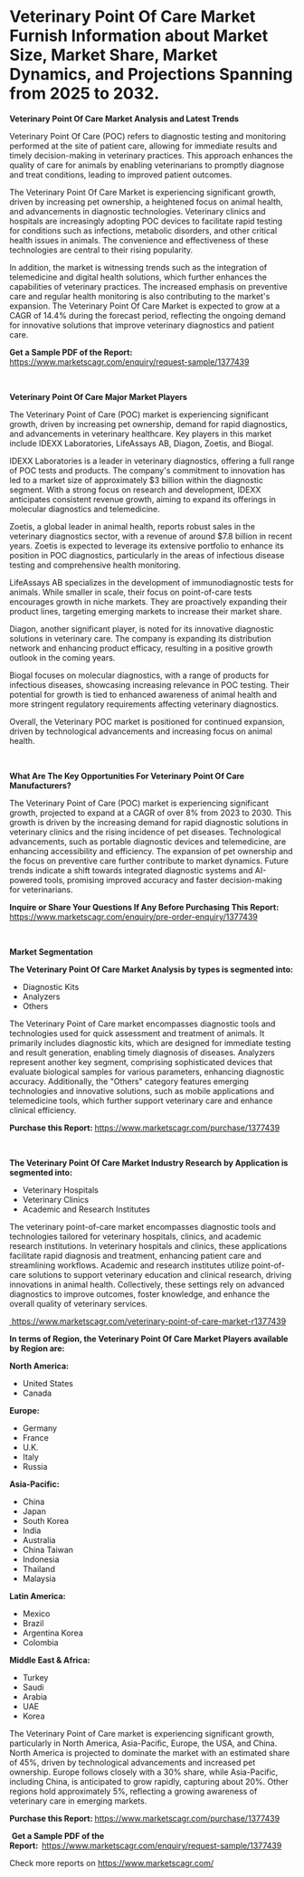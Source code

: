<p><h1>Veterinary Point Of Care Market Furnish Information about Market Size, Market Share, Market Dynamics, and Projections Spanning from 2025 to 2032.</h1></p><p><strong>Veterinary Point Of Care Market Analysis and Latest Trends</strong></p>
<p><p>Veterinary Point Of Care (POC) refers to diagnostic testing and monitoring performed at the site of patient care, allowing for immediate results and timely decision-making in veterinary practices. This approach enhances the quality of care for animals by enabling veterinarians to promptly diagnose and treat conditions, leading to improved patient outcomes.</p><p>The Veterinary Point Of Care Market is experiencing significant growth, driven by increasing pet ownership, a heightened focus on animal health, and advancements in diagnostic technologies. Veterinary clinics and hospitals are increasingly adopting POC devices to facilitate rapid testing for conditions such as infections, metabolic disorders, and other critical health issues in animals. The convenience and effectiveness of these technologies are central to their rising popularity.</p><p>In addition, the market is witnessing trends such as the integration of telemedicine and digital health solutions, which further enhances the capabilities of veterinary practices. The increased emphasis on preventive care and regular health monitoring is also contributing to the market's expansion. The Veterinary Point Of Care Market is expected to grow at a CAGR of 14.4% during the forecast period, reflecting the ongoing demand for innovative solutions that improve veterinary diagnostics and patient care.</p></p>
<p><strong>Get a Sample PDF of the Report:&nbsp;</strong> <a href="https://www.marketscagr.com/enquiry/request-sample/1377439?utm_campaign=3163&utm_medium=2&utm_source=Github&utm_content=ia&utm_term=28032025&utm_id=veterinary-point-of-care">https://www.marketscagr.com/enquiry/request-sample/1377439</a></p>
<p>&nbsp;</p>
<p><strong>Veterinary Point Of Care Major Market Players</strong></p>
<p><p>The Veterinary Point of Care (POC) market is experiencing significant growth, driven by increasing pet ownership, demand for rapid diagnostics, and advancements in veterinary healthcare. Key players in this market include IDEXX Laboratories, LifeAssays AB, Diagon, Zoetis, and Biogal.</p><p>IDEXX Laboratories is a leader in veterinary diagnostics, offering a full range of POC tests and products. The company's commitment to innovation has led to a market size of approximately $3 billion within the diagnostic segment. With a strong focus on research and development, IDEXX anticipates consistent revenue growth, aiming to expand its offerings in molecular diagnostics and telemedicine.</p><p>Zoetis, a global leader in animal health, reports robust sales in the veterinary diagnostics sector, with a revenue of around $7.8 billion in recent years. Zoetis is expected to leverage its extensive portfolio to enhance its position in POC diagnostics, particularly in the areas of infectious disease testing and comprehensive health monitoring.</p><p>LifeAssays AB specializes in the development of immunodiagnostic tests for animals. While smaller in scale, their focus on point-of-care tests encourages growth in niche markets. They are proactively expanding their product lines, targeting emerging markets to increase their market share.</p><p>Diagon, another significant player, is noted for its innovative diagnostic solutions in veterinary care. The company is expanding its distribution network and enhancing product efficacy, resulting in a positive growth outlook in the coming years.</p><p>Biogal focuses on molecular diagnostics, with a range of products for infectious diseases, showcasing increasing relevance in POC testing. Their potential for growth is tied to enhanced awareness of animal health and more stringent regulatory requirements affecting veterinary diagnostics.</p><p>Overall, the Veterinary POC market is positioned for continued expansion, driven by technological advancements and increasing focus on animal health.</p></p>
<p>&nbsp;</p>
<p><strong>What Are The Key Opportunities For Veterinary Point Of Care Manufacturers?</strong></p>
<p><p>The Veterinary Point of Care (POC) market is experiencing significant growth, projected to expand at a CAGR of over 8% from 2023 to 2030. This growth is driven by the increasing demand for rapid diagnostic solutions in veterinary clinics and the rising incidence of pet diseases. Technological advancements, such as portable diagnostic devices and telemedicine, are enhancing accessibility and efficiency. The expansion of pet ownership and the focus on preventive care further contribute to market dynamics. Future trends indicate a shift towards integrated diagnostic systems and AI-powered tools, promising improved accuracy and faster decision-making for veterinarians.</p></p>
<p><strong>Inquire or Share Your Questions If Any Before Purchasing This Report:</strong> <a href="https://www.marketscagr.com/enquiry/pre-order-enquiry/1377439?utm_campaign=3163&utm_medium=2&utm_source=Github&utm_content=ia&utm_term=28032025&utm_id=veterinary-point-of-care">https://www.marketscagr.com/enquiry/pre-order-enquiry/1377439</a></p>
<p>&nbsp;</p>
<p><strong>Market Segmentation</strong></p>
<p><strong>The Veterinary Point Of Care Market Analysis by types is segmented into:</strong></p>
<p><ul><li>Diagnostic Kits</li><li>Analyzers</li><li>Others</li></ul></p>
<p><p>The Veterinary Point of Care market encompasses diagnostic tools and technologies used for quick assessment and treatment of animals. It primarily includes diagnostic kits, which are designed for immediate testing and result generation, enabling timely diagnosis of diseases. Analyzers represent another key segment, comprising sophisticated devices that evaluate biological samples for various parameters, enhancing diagnostic accuracy. Additionally, the "Others" category features emerging technologies and innovative solutions, such as mobile applications and telemedicine tools, which further support veterinary care and enhance clinical efficiency.</p></p>
<p><strong>Purchase this Report:&nbsp;</strong><a href="https://www.marketscagr.com/purchase/1377439?utm_campaign=3163&utm_medium=2&utm_source=Github&utm_content=ia&utm_term=28032025&utm_id=veterinary-point-of-care">https://www.marketscagr.com/purchase/1377439</a></p>
<p>&nbsp;</p>
<p><strong>The Veterinary Point Of Care Market Industry Research by Application is segmented into:</strong></p>
<p><ul><li>Veterinary Hospitals</li><li>Veterinary Clinics</li><li>Academic and Research Institutes</li></ul></p>
<p><p>The veterinary point-of-care market encompasses diagnostic tools and technologies tailored for veterinary hospitals, clinics, and academic research institutions. In veterinary hospitals and clinics, these applications facilitate rapid diagnosis and treatment, enhancing patient care and streamlining workflows. Academic and research institutes utilize point-of-care solutions to support veterinary education and clinical research, driving innovations in animal health. Collectively, these settings rely on advanced diagnostics to improve outcomes, foster knowledge, and enhance the overall quality of veterinary services.</p></p>
<p><a href="https://www.marketscagr.com/veterinary-point-of-care-market-r1377439?utm_campaign=3163&utm_medium=2&utm_source=Github&utm_content=ia&utm_term=28032025&utm_id=veterinary-point-of-care">&nbsp;https://www.marketscagr.com/veterinary-point-of-care-market-r1377439</a></p>
<p><strong>In terms of Region, the Veterinary Point Of Care Market Players available by Region are:</strong></p>
<p>
    <p> <strong> North America: </strong>
        <ul>
            <li>United States</li>
            <li>Canada</li>
        </ul>
        </p> 
    <p> <strong> Europe: </strong>
        <ul>
            <li>Germany</li>
            <li>France</li>
            <li>U.K.</li>
            <li>Italy</li>
            <li>Russia</li>
        </ul>
        </p> 
    <p> <strong> Asia-Pacific: </strong>
        <ul>
            <li>China</li>
            <li>Japan</li>
            <li>South Korea</li>
            <li>India</li>
            <li>Australia</li>
            <li>China Taiwan</li>
            <li>Indonesia</li>
            <li>Thailand</li>
            <li>Malaysia</li>
        </ul>
        </p> 
    <p> <strong> Latin America: </strong>
        <ul>
            <li>Mexico</li>
            <li>Brazil</li>
            <li>Argentina Korea</li>
            <li>Colombia</li>
        </ul>
        </p> 
    <p> <strong> Middle East & Africa: </strong>
        <ul>
            <li>Turkey</li>
            <li>Saudi</li>
            <li>Arabia</li>
            <li>UAE</li>
            <li>Korea</li>
        </ul>
    </p>
    </p>
<p><p>The Veterinary Point of Care market is experiencing significant growth, particularly in North America, Asia-Pacific, Europe, the USA, and China. North America is projected to dominate the market with an estimated share of 45%, driven by technological advancements and increased pet ownership. Europe follows closely with a 30% share, while Asia-Pacific, including China, is anticipated to grow rapidly, capturing about 20%. Other regions hold approximately 5%, reflecting a growing awareness of veterinary care in emerging markets.</p></p>
<p><strong>Purchase this Report: </strong><a href="https://www.marketscagr.com/purchase/1377439?utm_campaign=3163&utm_medium=2&utm_source=Github&utm_content=ia&utm_term=28032025&utm_id=veterinary-point-of-care">https://www.marketscagr.com/purchase/1377439</a></p>
<p>&nbsp;<strong>Get a Sample PDF of the Report:&nbsp;&nbsp;</strong><a href="https://www.marketscagr.com/enquiry/request-sample/1377439?utm_campaign=3163&utm_medium=2&utm_source=Github&utm_content=ia&utm_term=28032025&utm_id=veterinary-point-of-care">https://www.marketscagr.com/enquiry/request-sample/1377439</a></p>
<p><strong></strong></p>
<p>Check more reports on <a href="https://www.marketscagr.com/?utm_campaign=3163&utm_medium=2&utm_source=Github&utm_content=ia&utm_term=28032025&utm_id=veterinary-point-of-care">https://www.marketscagr.com/</a></p>